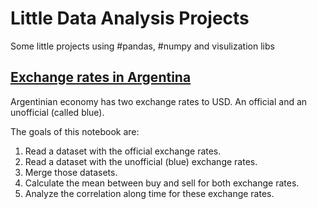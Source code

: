 # Little Data Analysis Projects

Some little projects using #pandas, #numpy and visulization libs


## [Exchange rates in Argentina](./exchange-rates-in-argentina.ipynb)

Argentinian economy has two exchange rates to USD. An official and an unofficial (called blue). 

The goals of this notebook are: 

1.	Read a dataset with the official exchange rates.
2.	Read a dataset with the unofficial (blue) exchange rates.
3.	Merge those datasets.
4.	Calculate the mean between buy and sell for both exchange rates. 
5.	Analyze the correlation along time for these exchange rates. 

